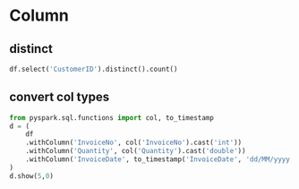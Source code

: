 # Column

## distinct
```py
df.select('CustomerID').distinct().count()
```

## convert col types
```py
from pyspark.sql.functions import col, to_timestamp
d = (
    df
    .withColumn('InvoiceNo', col('InvoiceNo').cast('int'))
    .withColumn('Quantity', col('Quantity').cast('double'))
    .withColumn('InvoiceDate', to_timestamp('InvoiceDate', 'dd/MM/yyyy HH:mm'))   
)
d.show(5,0)
```
